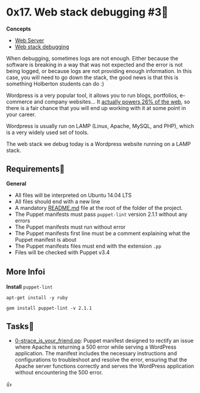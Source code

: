 # 0x17. Web stack debugging #3:briefcase:
**Concepts**
- [Web Server](../0x09-web_infrastructure_design/concepts/web_server.md)
- [Web stack debugging](../0x0F-load_balancer/concepts/web_stack_debug.md)

When debugging, sometimes logs are not enough. Either because the software is breaking in a way that was not expected and the error is not being logged, or because logs are not providing enough information. In this case, you will need to go down the stack, the good news is that this is something Holberton students can do :)

Wordpress is a very popular tool, it allows you to run blogs, portfolios, e-commerce and company websites… It [actually powers 26% of the web](https://managewp.com/blog/statistics-about-wordpress-usage), so there is a fair chance that you will end up working with it at some point in your career.

Wordpress is usually run on LAMP (Linux, Apache, MySQL, and PHP), which is a very widely used set of tools.

The web stack we debug today is a Wordpress website running on a LAMP stack.

## Requirements:round_pushpin:
**General**
- All files will be interpreted on Ubuntu 14.04 LTS
- All files should end with a new line
- A mandatory [README.md](./README.md) file at the root of the folder of the project.
- The Puppet manifests must pass `puppet-lint` version 2.1.1 without any errors
- The Puppet manifests must run without error
- The Puppet manifests first line must be a comment explaining what the Puppet manifest is about
- The Puppet manifests files must end with the extension `.pp`
- Files will be checked with Puppet v3.4

## More Info:information_source:
**Install** `puppet-lint`
```
apt-get install -y ruby
```
```
gem install puppet-lint -v 2.1.1
```
## Tasks:page_with_curl:
- [0-strace_is_your_friend.pp](./0-strace_is_your_friend.pp): Puppet manifest designed to rectify an issue where Apache is returning a 500 error while serving a WordPress application. The manifest includes the necessary instructions and configurations to troubleshoot and resolve the error, ensuring that the Apache server functions correctly and serves the WordPress application without encountering the 500 error.

:+1:

